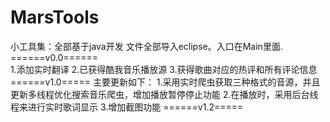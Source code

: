 # MarsTools
小工具集：全部基于java开发        文件全部导入eclipse。入口在Main里面.
======v0.0======<br>
        1.添加实时翻译
        2.已获得酷我音乐播放源
        3.获得歌曲对应的热评和所有评论信息
======v1.0=====
主要更新如下：
        1.采用实时爬虫获取三种格式的音源，并且更新多线程优化搜索音乐爬虫，增加播放暂停停止功能
        2.在播放时，采用后台线程来进行实时歌词显示
        3.增加截图功能
======v1.2=====
